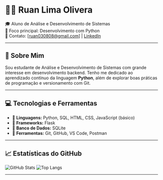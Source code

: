 # 👨‍💻 Ruan Lima Olivera

🎓 Aluno de Análise e Desenvolvimento de Sistemas  
🐍 Foco principal: Desenvolvimento com Python   
📧 Contato: [ruan030808@gmail.com] | [LinkedIn](https://www.linkedin.com/in/ruan-oliveira-338659325/)  

---

## 📌 Sobre Mim

Sou estudante de Análise e Desenvolvimento de Sistemas com grande interesse em desenvolvimento backend. Tenho me dedicado ao aprendizado contínuo da linguagem **Python**, além de explorar boas práticas de programação e versionamento com Git.

---

## 💻 Tecnologias e Ferramentas

- 🔹 **Linguagens:** Python, SQL, HTML, CSS, JavaScript (básico)
- 🔹 **Frameworks:** Flask
- 🔹 **Banco de Dados:** SQLite
- 🔹 **Ferramentas:** Git, GitHub, VS Code, Postman

---

## 📈 Estatísticas do GitHub

![GitHub Stats](https://github-readme-stats.vercel.app/api?username=RuanOliveira-dev&show_icons=true&theme=dark)
![Top Langs](https://github-readme-stats.vercel.app/api/top-langs/?username=RuanOliveira-dev&layout=compact&theme=dark)

---
